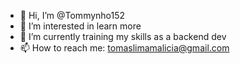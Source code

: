 - 👋 Hi, I’m @Tommynho152
- 👀 I’m interested in learn more
- 🌱 I’m currently training my skills as a backend dev
- 📫 How to reach me: tomaslimamalicia@gmail.com

<!---
Tommynho152/Tommynho152 is a ✨ special ✨ repository because its `README.md` (this file) appears on your GitHub profile.
You can click the Preview link to take a look at your changes.
--->
